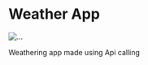 <html>
<head>

</head>
<body>
<h1>Weather App</h1>
<img src="https://i.pinimg.com/564x/fe/73/47/fe73471b94872fa9c835608238e5aff4.jpg" alt="...">
<p>Weathering app made using Api calling</p>
</body>
</html>
